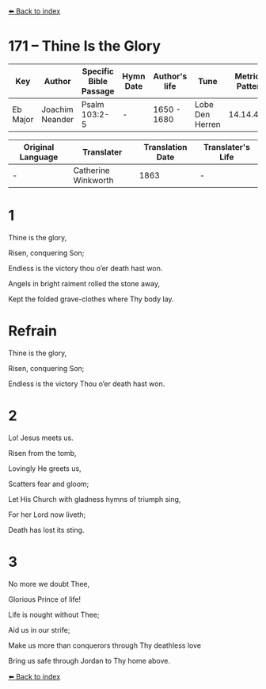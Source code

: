 [⬅️ Back to index](../README.md)

# 171 – Thine Is the Glory

Key | Author   | Specific Bible Passage     |Hymn Date |Author's life |Tune |Metrical Pattern   |Composer/Source                                                                                        
-- | --------- | ---------------------------|----------|--------------|-----|-------------------|-------------   
Eb Major  | Joachim Neander      | Psalm 103:2-5 | -  | 1650 - 1680 | Lobe Den Herren | 14.14.4.7.8 | Chorale Book for England, 1863 

Original Language | Translater | Translation Date   | Translater's Life     
----------------- | --------- | --------------------|-------------   
\-  | Catherine Winkworth      | 1863 | -  | 1827 - 1878 



# 1

Thine is the glory,

Risen, conquering Son;

Endless is the victory thou o’er death hast won.

Angels in bright raiment rolled the stone away,

Kept the folded grave-clothes where Thy body lay.



# Refrain

Thine is the glory,

Risen, conquering Son;

Endless is the victory Thou o’er death hast won.



# 2

Lo! Jesus meets us.

Risen from the tomb,

Lovingly He greets us,

Scatters fear and gloom;

Let His Church with gladness hymns of triumph sing,

For her Lord now liveth;

Death has lost its sting.



# 3

No more we doubt Thee,

Glorious Prince of life!

Life is nought without Thee;

Aid us in our strife;

Make us more than conquerors through Thy deathless love

Bring us safe through Jordan to Thy home above.

[⬅️ Back to index](../README.md)
